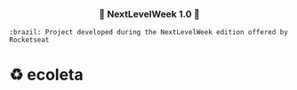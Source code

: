 <h3 align="center">
	🚧 NextLevelWeek 1.0 🚀
</h3>

	:brazil: Project developed during the NextLevelWeek edition offered by Rocketseat

# :recycle: ecoleta
